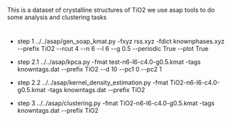 This is a dataset of crystalline structures of TiO2
we use asap tools to do some analysis and clustering tasks

#
* step 1
../../asap/gen_soap_kmat.py -fxyz rss.xyz -fdict knownphases.xyz --prefix TiO2 --rcut 4 --n 6 --l 6 --g 0.5 --periodic True --plot True

* step 2.1
../../asap/kpca.py -fmat test-n6-l6-c4.0-g0.5.kmat -tags knowntags.dat --prefix TiO2 --d 10 --pc1 0 --pc2 1

* step 2.2
../../asap/kernel_density_estimation.py -fmat TiO2-n6-l6-c4.0-g0.5.kmat -tags knowntags.dat --prefix TiO2

* step 3
../../asap/clustering.py -fmat TiO2-n6-l6-c4.0-g0.5.kmat -tags knowntags.dat --prefix TiO2

